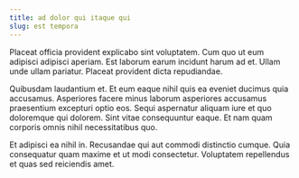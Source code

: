 ```yaml
---
title: ad dolor qui itaque qui
slug: est tempora
---
```


Placeat officia provident explicabo sint voluptatem. Cum quo ut eum adipisci adipisci aperiam. Est laborum earum incidunt harum ad et. Ullam unde ullam pariatur. Placeat provident dicta repudiandae.

Quibusdam laudantium et. Et eum eaque nihil quis ea eveniet ducimus quia accusamus. Asperiores facere minus laborum asperiores accusamus praesentium excepturi optio eos. Sequi aspernatur aliquam iure et quo doloremque qui dolorem. Sint vitae consequuntur eaque. Et nam quam corporis omnis nihil necessitatibus quo.

Et adipisci ea nihil in. Recusandae qui aut commodi distinctio cumque. Quia consequatur quam maxime et ut modi consectetur. Voluptatem repellendus et quas sed reiciendis amet.
